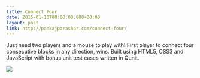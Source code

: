 ```yaml
---
title: Connect Four
date: 2015-01-10T00:00:00.000+00:00
layout: post
link: http://pankajparashar.com/connect-four/
---
```


Just need two players and a mouse to play with! First player to connect four
consecutive blocks in any direction, wins. Built using HTML5, CSS3 and JavaScript
with bonus unit test cases written in Qunit.

![](https://res.cloudinary.com/dw9fem4ki/image/upload/c_scale,w_800/v1418907523/connect_four.png)